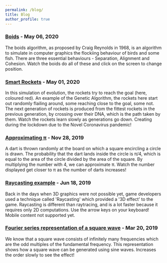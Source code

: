 ```yaml
---
permalink: /blog/
title: Blog 
author_profile: true
---
```

### [Boids](https://shreyasdethe.github.io/boids) - May 06, 2020
The boids algorithm, as proposed by Craig Reynolds in 1968, is an algorithm to simulate in computer graphics the flockiing behaviour of birds and some fish. There are three essential behaviours - Separation, Alignment and Cohesion. Watch the boids do all of these and click on the screen to change position. <br/>

### [Smart Rockets](https://shreyasdethe.github.io/smart-rockets) - May 01, 2020
In this simulation of evolution, the rockets try to reach the goal (here, coloured red). An example of the Genetic Algorithm, the rockets here start out randomly flailing around, some reaching close to the goal, some not. The next generation of rockets is produced from the fittest rockets in the previous generation, by crossing over their DNA, which is the path taken by them. Watch the rockets learn slowly as generations go down. Creating during the lockdown due to the Novel Coronavirus pandemic!<br/>

### [Approximating &#960;](https://shreyasdethe.github.io/pi) - Nov 28, 2019
A dart is thrown randomly at the board on which a square encircling a circle is drawn. The probability that the dart lands inside the circle is &#960;/4, which is equal to the area of the circle divided by the area of the square. By multiplying the number with 4, we can approximate &#960;. Watch the number displayed get closer to &#960; as the number of darts increases! <br/>

### [Raycasting example](https://shreyasdethe,github.io/raycasting) - Jun 18, 2019
Back in the days when 3D graphics were not possible yet, game developers used a technique called 'Raycasting' which provided a '3D effect' to the game. Raycasting is different than raytracing, and is a lot faster because it requires only 2D computations. Use the arrow keys on your keyboard! Mobile content not supported yet. <br/>

### [Fourier series representation of a square wave](https://shreyasdethe.github.io/fourierseries) - Mar 20, 2019
We know that a square wave consists of infinitely many frequencies which are the odd multiples of the fundamental frequency. This representation shows how a square wave can be generated using sine waves. Increases the order slowly to see the effect! <br/>
